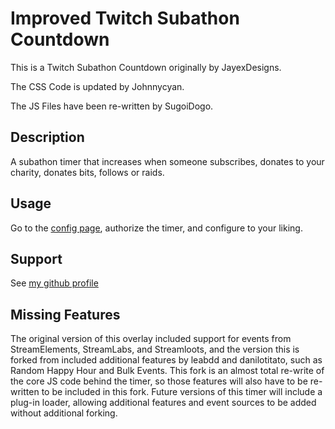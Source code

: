 # Improved Twitch Subathon Countdown
This is a Twitch Subathon Countdown originally by JayexDesigns.

The CSS Code is updated by Johnnycyan. 

The JS Files have been re-written by SugoiDogo.

## Description
A subathon timer that increases when someone subscribes, donates to your charity, donates bits, follows or raids.

## Usage
Go to the [config page](https://sugoidogo.github.io/twitch-subathon-countdown/config.html), authorize the timer, and configure to your liking.

## Support
See [my github profile](https://github.com/sugoidogo)

## Missing Features
The original version of this overlay included support for events from StreamElements, StreamLabs, and Streamloots,
and the version this is forked from included additional features by leabdd and danilotitato,
such as Random Happy Hour and Bulk Events.
This fork is an almost total re-write of the core JS code behind the timer,
so those features will also have to be re-written to be included in this fork.
Future versions of this timer will include a plug-in loader,
allowing additional features and event sources to be added without additional forking.